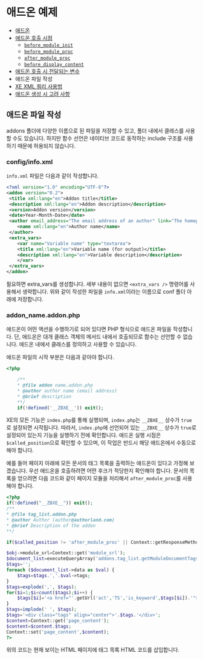 # 애드온 예제

- [애드온](../)
 - [애드온 호출 시점](../01_call_position)
   - [`before_module_init`](../01_call_position/before_module_init)
   - [`before_module_proc`](../01_call_position/before_module_proc)
   - [`after_module_proc`](../01_call_position/after_module_proc)
   - [`before_display_content`](../01_call_position/before_display_content)
- [애드온 호출 시 전달되는 변수](../02_pass_variables_when_call)
- 애드온 파일 작성
- [XE XML 쿼리 사용법](../04_use_xml_query)
- [애드온 생성 시 고려 사항](../05_consideration)

## 애드온 파일 작성

addons 폴더에 다양한 이름으로 된 파일을 저장할 수 있고, 폴더 내에서 클래스를 사용할 수도 있습니다. 하지만 함수 선언은 네이티브 코드로 동작하는 include 구조를 사용하기 때문에 허용되지 않습니다.

### config/info.xml

`info.xml` 파일은 다음과 같이 작성합니다.

```xml
<?xml version="1.0" encoding="UTF-8"?>
<addon version="0.2">
 <title xml:lang="en">Addon title</title>
 <description xml:lang="en">Addon description</description>
 <version>Addon version</version>
 <date>Year-Month-Date</date>
 <author email_address="The email address of an author" link="The homepage address of an author">
	<name xml:lang="en">Author name</name>
 </author>
 <extra_vars>
	<var name="Variable name" type="textarea">
 	<title xml:lang="en">Variable name (for output)</title>
 	<description xml:lang="en">Variable description</description>
	</var>
 </extra_vars>
</addon>
```

필요하면 extra_vars를 생성합니다. 세부 내용이 없으면 `<extra_vars />` 명령어를 사용해서 생략합니다. 위와 같이 작성한 파일을 `info.xml`이라는 이름으로 conf 폴더 아래에 저장합니다.

### addon_name.addon.php

애드온이 어떤 액션을 수행하기로 되어 있다면 PHP 형식으로 애드온 파일을 작성합니다. 단, 애드온은 대개 클래스 객체의 메서드 내에서 호출되므로 함수는 선언할 수 없습니다. 애드온 내에서 클래스를 정의하고 사용할 수 있습니다.

애드온 파일의 시작 부분은 다음과 같아야 합니다.

```php
<?php

	/**
  	* @file addon name.addon.php
  	* @author author name (email address)
  	* @brief description
  	**/
 	if(!defined('__ZBXE__')) exit();
```

XE의 모든 기능은 `index.php`를 통해 실행되며, `index.php`는 `__ZBXE__` 상수가 `true`로 설정되면 시작됩니다. 따라서, `index.php`에 선언되어 있는 `__ZBXE__` 상수가 `true`로 설정되어 있는지 기능을 실행하기 전에 확인합니다. 애드온 실행 시점은 `$called_position`으로 확인할 수 있으며, 이 작업은 반드시 해당 애드온에서 수동으로 해야 합니다.

예를 들어 페이지 아래에 모든 문서의 태그 목록을 출력하는 애드온이 있다고 가정해 보겠습니다. 우선 애드온을 호출하려면 어떤 후크가 적당한지 확인해야 합니다. 문서의 목록을 얻으려면 다음 코드와 같이 페이지 모듈을 처리해서 `after_module_proc`를 사용해야 합니다.

```php
<?php
if(!defined("__ZBXE__")) exit();
/**
* @file tag_list.addon.php
* @author Author (author@authorland.com)
* @brief Description of the addon
**/

if($called_position != 'after_module_proc' || Context::getResponseMethod()!=='HTML') return;

$obj->module_srl=Context::get('module_srl');
$document_list=executeQueryArray('addons.tag_list.getModuleDocumentTags',$obj);
$tags='';
foreach ($document_list->data as $val) {
	$tags=$tags.','.$val->tags;
}
$tags=explode(',', $tags);
for($i=1;$i<count($tags);$i++) {
	$tags[$i]='<a href="'.getUrl('act','TS','is_keyword',$tags[$i]).'">'.$tags[$i].'</a>';
}
$tags=implode(' ', $tags);
$tags='<div class="tags" align="center">'.$tags.'</div>';
$content=Context::get('page_content');
$content=$content.$tags;
Context::set('page_content',$content);
?>
```

위의 코드는 현재 보이는 HTML 페이지에 태그 목록 HTML 코드를 삽입합니다.
